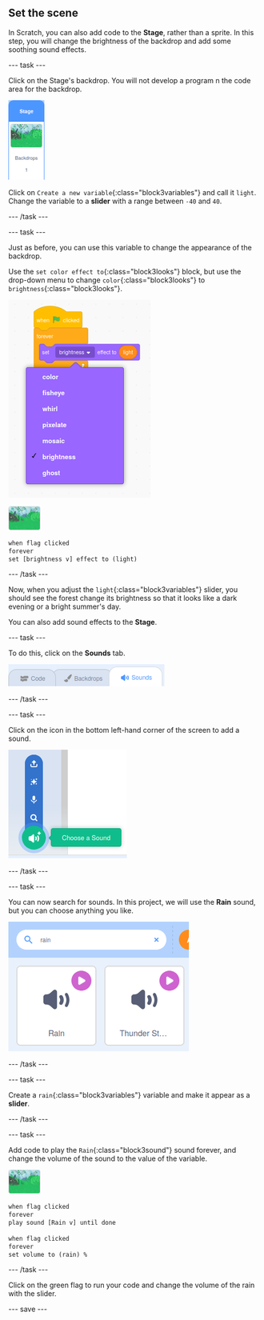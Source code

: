 ## Set the scene

In Scratch, you can also add code to the **Stage**, rather than a sprite. In this step, you will change the brightness of the backdrop and add some soothing sound effects.

--- task ---

Click on the Stage's backdrop. You will not develop a program n the code area for the backdrop.

![image of backdrop selection](images/backdrop.png)

Click on `Create a new variable`{:class="block3variables"} and call it `light`. Change the variable to a **slider** with a range between `-40` and `40`.

--- /task ---

--- task ---

Just as before, you can use this variable to change the appearance of the backdrop.

Use the `set color effect to`{:class="block3looks"} block, but use the drop-down menu to change `color`{:class="block3looks"} to `brightness`{:class="block3looks"}.

![image showing selection for the looks effect block](images/brightness.png)

![image of backdrop](images/backdrop-sprite.png)

```blocks3
when flag clicked
forever
set [brightness v] effect to (light)
```

--- /task ---

Now, when you adjust the `light`{:class="block3variables"} slider, you should see the forest change its brightness so that it looks like a dark evening or a bright summer's day.

You can also add sound effects to the **Stage**.

--- task ---

To do this, click on the **Sounds** tab.

![image showing sounds tab selected](images/sounds-tab.png)

--- /task ---

--- task ---

Click on the icon in the bottom left-hand corner of the screen to add a sound.

![image showing add sound icon](images/add-sound.png)

--- /task ---

--- task ---

You can now search for sounds. In this project, we will use the **Rain** sound, but you can choose anything you like.

![image showing search and selection of rain sound](images/rain.png)

--- /task ---

--- task ---

Create a `rain`{:class="block3variables"} variable and make it appear as a **slider**.

--- /task ---

--- task ---

Add code to play the `Rain`{:class="block3sound"} sound forever, and change the volume of the sound to the value of the variable.

![image of backdrop](images/backdrop-sprite.png)

```blocks3
when flag clicked
forever
play sound [Rain v] until done

when flag clicked
forever
set volume to (rain) %
```

--- /task ---

Click on the green flag to run your code and change the volume of the rain with the slider.

--- save ---

